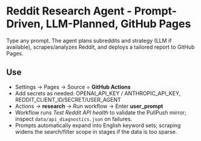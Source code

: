 # Reddit Research Agent - Prompt-Driven, LLM-Planned, GitHub Pages

Type any prompt. The agent plans subreddits and strategy (LLM if available), scrapes/analyzes Reddit, and deploys a tailored report to GitHub Pages.

## Use
- Settings -> Pages -> Source = **GitHub Actions**
- Add secrets as needed: OPENAI_API_KEY / ANTHROPIC_API_KEY, REDDIT_CLIENT_ID/SECRET/USER_AGENT
- Actions -> **research** -> Run workflow -> Enter **user_prompt**
- Workflow runs *Test Reddit API health* to validate the PullPush mirror; inspect `data/api_diagnostics.json` on failures.
- Prompts automatically expand into English keyword sets; scraping widens the search/filter scope in stages if the data is too sparse.
